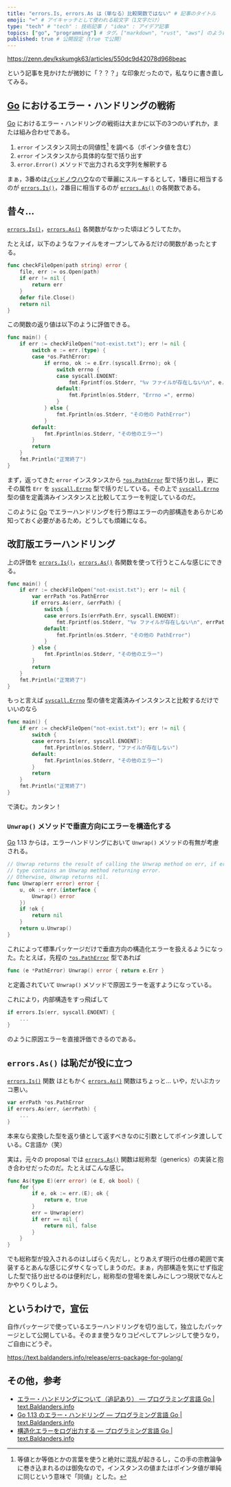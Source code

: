 ```yaml
---
title: "errors.Is, errors.As は（単なる）比較関数ではない" # 記事のタイトル
emoji: "⌨" # アイキャッチとして使われる絵文字（1文字だけ）
type: "tech" # "tech" : 技術記事 / "idea" : アイデア記事
topics: ["go", "programming"] # タグ。["markdown", "rust", "aws"] のように指定する
published: true # 公開設定（true で公開）
---
```


https://zenn.dev/kskumgk63/articles/550dc9d42078d968beac

という記事を見かけたが微妙に「？？？」な印象だったので，私なりに書き直してみる。

## [Go] におけるエラー・ハンドリングの戦術

[Go] におけるエラー・ハンドリングの戦術は大まかに以下の3つのいずれか，または組み合わせである。

1. `error` インスタンス同士の同値性[^eq1] を調べる（ポインタ値を含む）
2. `error` インスタンスから具体的な型で括り出す
3. `error.Error()` メソッドで出力される文字列を解釈する

[^eq1]: 等値とか等価とかの言葉を使うと絶対に混乱が起きるし，この手の宗教論争に巻き込まれるのは御免なので，インスタンスの値またはポインタ値が単純に同じという意味で「同値」とした。

まぁ，3番めは[バッドノウハウ](http://0xcc.net/misc/bad-knowhow.html "バッドノウハウと「奥が深い症候群」")なので華麗にスルーするとして，1番目に相当するのが [`errors.Is()`]，2番目に相当するのが [`errors.As()`] の各関数である。

## 昔々...

[`errors.Is()`]，[`errors.As()`] 各関数がなかった頃はどうしてたか。

たとえば，以下のようなファイルをオープンしてみるだけの関数があったとする。


```go
func checkFileOpen(path string) error {
    file, err := os.Open(path)
    if err != nil {
        return err
    }
    defer file.Close()
    return nil
}
```

この関数の返り値は以下のように評価できる。

```go
func main() {
    if err := checkFileOpen("not-exist.txt"); err != nil {
        switch e := err.(type) {
        case *os.PathError:
            if errno, ok := e.Err.(syscall.Errno); ok {
                switch errno {
                case syscall.ENOENT:
                    fmt.Fprintf(os.Stderr, "%v ファイルが存在しない\n", e.Path)
                default:
                    fmt.Fprintln(os.Stderr, "Errno =", errno)
                }
            } else {
                fmt.Fprintln(os.Stderr, "その他の PathError")
            }
        default:
            fmt.Fprintln(os.Stderr, "その他のエラー")
        }
        return
    }
    fmt.Println("正常終了")
}
```

まず，返ってきた `error` インスタンスから [`*os.PathError`] 型で括り出し，更にその属性 `Err` を [`syscall.Errno`] 型で括りだしている。その上で [`syscall.Errno`] 型の値を定義済みインスタンスと比較してエラーを判定しているのだ。

このように [Go] でエラーハンドリングを行う際はエラーの内部構造をあらかじめ知っておく必要があるため，どうしても煩雑になる。

## 改訂版エラーハンドリング

上の評価を [`errors.Is()`]，[`errors.As()`] 各関数を使って行うとこんな感じにできる。

```go
func main() {
    if err := checkFileOpen("not-exist.txt"); err != nil {
        var errPath *os.PathError
        if errors.As(err, &errPath) {
            switch {
            case errors.Is(errPath.Err, syscall.ENOENT):
                fmt.Fprintf(os.Stderr, "%v ファイルが存在しない\n", errPath.Path)
            default:
                fmt.Fprintln(os.Stderr, "その他の PathError")
            }
        } else {
            fmt.Fprintln(os.Stderr, "その他のエラー")
        }
        return
    }
    fmt.Println("正常終了")
}
```

もっと言えば [`syscall.Errno`] 型の値を定義済みインスタンスと比較するだけでいいのなら

```go
func main() {
    if err := checkFileOpen("not-exist.txt"); err != nil {
        switch {
        case errors.Is(err, syscall.ENOENT):
            fmt.Fprintln(os.Stderr, "ファイルが存在しない")
        default:
            fmt.Fprintln(os.Stderr, "その他のエラー")
        }
        return
    }
    fmt.Println("正常終了")
}
```

で済む。カンタン！

### `Unwrap()` メソッドで垂直方向にエラーを構造化する

[Go] 1.13 からは，エラーハンドリングにおいて `Unwrap()` メソッドの有無が考慮される。

```go:errors/wrap.go
// Unwrap returns the result of calling the Unwrap method on err, if err's
// type contains an Unwrap method returning error.
// Otherwise, Unwrap returns nil.
func Unwrap(err error) error {
    u, ok := err.(interface {
        Unwrap() error
    })
    if !ok {
        return nil
    }
    return u.Unwrap()
}
```

これによって標準パッケージだけで垂直方向の構造化エラーを扱えるようになった。たとえば，先程の [`*os.PathError`] 型であれば

```go
func (e *PathError) Unwrap() error { return e.Err }
```

と定義されていて `Unwrap()` メソッドで原因エラーを返すようになっている。

これにより，内部構造をすっ飛ばして

```go
if errors.Is(err, syscall.ENOENT) {
    ...
}
```

のように原因エラーを直接評価できるのである。

## `errors.As()` は恥だが役に立つ

[`errors.Is()`] 関数 はともかく [`errors.As()`] 関数はちょっと... いや，だいぶカッコ悪い。

```go
var errPath *os.PathError
if errors.As(err, &errPath) {
    ...
}
```

本来なら変換した型を返り値として返すべきなのに引数としてポインタ渡ししている。C言語か（笑）

実は，元々の proposal では [`errors.As()`] 関数は総称型（generics）の実装と抱き合わせだったのだ。たとえばこんな感じ。

```go
func As(type E)(err error) (e E, ok bool) {
    for {
        if e, ok := err.(E); ok {
            return e, true
        }
        err = Unwrap(err)
        if err == nil {
            return nil, false
        }
    }
}
```

でも総称型が投入されるのはしばらく先だし，とりあえず現行の仕様の範囲で実装するとあんな感じにダサくなってしまうのだ。まぁ，内部構造を気にせず指定した型で括り出せるのは便利だし，総称型の登場を楽しみにしつつ現状でなんとかやりくりしよう。

## というわけで，宣伝

自作パッケージで使っているエラーハンドリングを切り出して，独立したパッケージとして公開している。そのまま使うなりコピペしてアレンジして使うなり，ご自由にどうぞ。

https://text.baldanders.info/release/errs-package-for-golang/

## その他，参考

- [エラー・ハンドリングについて（追記あり） — プログラミング言語 Go | text.Baldanders.info](https://text.baldanders.info/golang/error-handling/)
- [Go 1.13 のエラー・ハンドリング — プログラミング言語 Go | text.Baldanders.info](https://text.baldanders.info/golang/error-handling-in-go-1_3/)
- [構造化エラーをログ出力する — プログラミング言語 Go | text.Baldanders.info](https://text.baldanders.info/golang/logging-error/)


[Go]: https://golang.org/ "The Go Programming Language"
[errors]: https://pkg.go.dev/errors "errors package · go.dev"
[`errors.Is()`]: https://pkg.go.dev/errors#Is
[`errors.As()`]: https://pkg.go.dev/errors#As
[`*os.PathError`]: https://pkg.go.dev/os#PathError
[`syscall.Errno`]: https://pkg.go.dev/syscall#Errno
